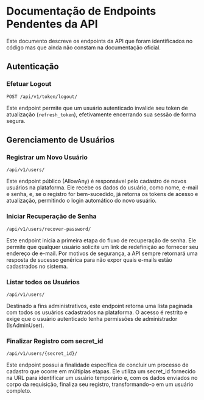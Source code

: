 # Documentação de Endpoints Pendentes da API

Este documento descreve os endpoints da API que foram identificados no código mas que ainda não constam na documentação oficial.

## Autenticação

### Efetuar Logout

    POST /api/v1/token/logout/

Este endpoint permite que um usuário autenticado invalide seu token de atualização (`refresh_token`), efetivamente encerrando sua sessão de forma segura.

## Gerenciamento de Usuários

### Registrar um Novo Usuário

    /api/v1/users/

Este endpoint público (AllowAny) é responsável pelo cadastro de novos usuários na plataforma. Ele recebe os dados do usuário, como nome, e-mail e senha, e, se o registro for bem-sucedido, já retorna os tokens de acesso e atualização, permitindo o login automático do novo usuário.

### Iniciar Recuperação de Senha

    /api/v1/users/recover-password/

Este endpoint inicia a primeira etapa do fluxo de recuperação de senha. Ele permite que qualquer usuário solicite um link de redefinição ao fornecer seu endereço de e-mail. Por motivos de segurança, a API sempre retornará uma resposta de sucesso genérica para não expor quais e-mails estão cadastrados no sistema.

### Listar todos os Usuários

    /api/v1/users/

Destinado a fins administrativos, este endpoint retorna uma lista paginada com todos os usuários cadastrados na plataforma. O acesso é restrito e exige que o usuário autenticado tenha permissões de administrador (IsAdminUser).

### Finalizar Registro com secret_id

    /api/v1/users/{secret_id}/

Este endpoint possui a finalidade específica de concluir um processo de cadastro que ocorre em múltiplas etapas. Ele utiliza um secret_id fornecido na URL para identificar um usuário temporário e, com os dados enviados no corpo da requisição, finaliza seu registro, transformando-o em um usuário completo.
